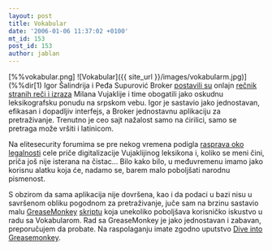 ```yaml
---
layout: post
title: Vokabular
date: '2006-01-06 11:37:02 +0100'
mt_id: 153
post_id: 153
author: jablan
---
```

[%%vokabular.png] ![Vokabular]({{ site_url }}/images/vokabularm.jpg)](%%dir[1) Igor Šalindrija i Peđa Supurović Broker [postavili su](http://www.elitesecurity.org/tema/152782) onlajn [rečnik stranih reči i izraza](http://www.vokabular.org/) Milana Vujaklije i time obogatili jako oskudnu leksikografsku ponudu na srpskom vebu. Igor je sastavio jako jednostavan, efikasan i dopadljiv interfejs, a Broker jednostavnu aplikaciju za pretraživanje. Trenutno je ceo sajt nažalost samo na ćirilici, samo se pretraga može vršiti i latinicom.

Na elitesecurity forumima se pre nekog vremena podigla [rasprava oko legalnosti](http://www.elitesecurity.org/tema/42282) cele priče digitalizacije Vujaklijinog leksikona i, koliko se meni čini, priča još nije isterana na čistac... Bilo kako bilo, u međuvremenu imamo jako korisnu alatku koja će, nadamo se, barem malo poboljšati narodnu pismenost.

S obzirom da sama aplikacija nije dovršena, kao i da podaci u bazi nisu u savršenom obliku pogodnom za pretraživanje, juče sam na brzinu sastavio malu [GreaseMonkey](http://greasemonkey.mozdev.org/) [skriptu](http://www.radionica.co.yu/jablan/vokabularodrednice.user.js) koja unekoliko poboljšava korisničko iskustvo u radu sa Vokabularom. Rad sa GreaseMonkey je jako jednostavan i zabavan, preporučujem da probate. Na raspolaganju imate zgodno uputstvo [Dive into Greasemonkey](http://diveintogreasemonkey.org/).

